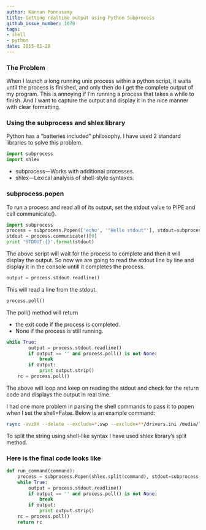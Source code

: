 ```yaml
---
author: Kannan Ponnusamy
title: Getting realtime output using Python Subprocess
github_issue_number: 1078
tags:
- shell
- python
date: 2015-01-28
---
```


### The Problem

When I launch a long running unix process within a python script, it waits until the process is finished, and only then do I get the complete output of my program. This is annoying if I’m running a process that takes a while to finish. And I want to capture the output and display it in the nice manner with clear formatting.

### Using the subprocess and shlex library

Python has a “batteries included” philosophy. I have used 2 standard libraries to solve this problem.

```python
import subprocess
import shlex
```
- subprocess—​Works with additional processes.
- shlex—​Lexical analysis of shell-style syntaxes.

### subprocess.popen

To run a process and read all of its output, set the stdout value to PIPE and call communicate().

```python
import subprocess
process = subprocess.Popen(['echo', '"Hello stdout"'], stdout=subprocess.PIPE)
stdout = process.communicate()[0]
print 'STDOUT:{}'.format(stdout)
```
The above script will wait for the process to complete and then it will display the output. So now we are going to read the stdout line by line and display it in the console untill it completes the process.

```python
output = process.stdout.readline()
```
This will read a line from the stdout.

```python
process.poll()
```
The poll() method will return

- the exit code if the process is completed.
- None if the process is still running.

```python
while True:
        output = process.stdout.readline()
        if output == '' and process.poll() is not None:
            break
        if output:
            print output.strip()
    rc = process.poll()
```
The above will loop and keep on reading the stdout and check for the return code and displays the output in real time.

I had one more problem in parsing the shell commands to pass it to popen when I set the shell=False.  Below is an example command:

```bash
rsync -avzXH --delete --exclude=*.swp --exclude=**/drivers.ini /media/lgisos/lg.iso root@42-a:/isodevice
```
To split the string using shell-like syntax I have used shlex library’s split method.

### Here is the final code looks like

```python
def run_command(command):
    process = subprocess.Popen(shlex.split(command), stdout=subprocess.PIPE)
    while True:
        output = process.stdout.readline()
        if output == '' and process.poll() is not None:
            break
        if output:
            print output.strip()
    rc = process.poll()
    return rc
```
